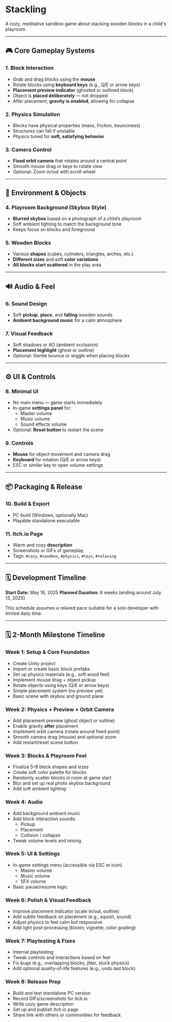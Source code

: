 # Stackling

A cozy, meditative sandbox game about stacking wooden blocks in a child's playroom.

---

## 🎮 Core Gameplay Systems

### 1. Block Interaction
- Grab and drag blocks using the **mouse**
- Rotate blocks using **keyboard keys** (e.g., Q/E or arrow keys)
- **Placement preview indicator** (ghosted or outlined block)
- Object is **placed deliberately** — not dropped
- After placement, **gravity is enabled**, allowing for collapse

### 2. Physics Simulation
- Blocks have physical properties (mass, friction, bounciness)
- Structures can fall if unstable
- Physics tuned for **soft, satisfying behavior**

### 3. Camera Control
- **Fixed orbit camera** that rotates around a central point
- Smooth mouse drag or keys to rotate view
- Optional: Zoom in/out with scroll wheel

---

## 🧸 Environment & Objects

### 4. Playroom Background (Skybox Style)
- **Blurred skybox** based on a photograph of a child’s playroom
- Soft ambient lighting to match the background tone
- Keeps focus on blocks and foreground

### 5. Wooden Blocks
- Various **shapes** (cubes, cylinders, triangles, arches, etc.)
- **Different sizes** and soft **color variations**
- **All blocks start scattered** in the play area

---

## 🔊 Audio & Feel

### 6. Sound Design
- Soft **pickup**, **place**, and **falling** wooden sounds
- **Ambient background music** for a calm atmosphere

### 7. Visual Feedback
- Soft shadows or AO (ambient occlusion)
- **Placement highlight** (ghost or outline)
- Optional: Gentle bounce or wiggle when placing blocks

---

## ⚙️ UI & Controls

### 8. Minimal UI
- No main menu — game starts immediately
- In-game **settings panel** for:
  - Master volume
  - Music volume
  - Sound effects volume
- Optional: **Reset button** to restart the scene

### 9. Controls
- **Mouse** for object movement and camera drag
- **Keyboard** for rotation (Q/E or arrow keys)
- ESC or similar key to open volume settings

---

## 📦 Packaging & Release

### 10. Build & Export
- PC build (Windows, optionally Mac)
- Playable standalone executable

### 11. Itch.io Page
- Warm and cozy **description**
- Screenshots or GIFs of gameplay
- Tags: `#cozy`, `#sandbox`, `#physics`, `#toys`, `#relaxing`

---

## 🗓️ Development Timeline

**Start Date:** May 18, 2025
**Planned Duration:** 8 weeks (ending around July 13, 2025)

This schedule assumes a relaxed pace suitable for a solo developer with limited daily time.

---

## 🗓️ 2-Month Milestone Timeline

### Week 1: Setup & Core Foundation
- Create Unity project
- Import or create basic block prefabs
- Set up physics materials (e.g., soft wood feel)
- Implement mouse drag + object pickup
- Rotate objects using keys (Q/E or arrow keys)
- Simple placement system (no preview yet)
- Basic scene with skybox and ground plane

### Week 2: Physics + Preview + Orbit Camera
- Add placement preview (ghost object or outline)
- Enable gravity **after** placement
- Implement orbit camera (rotate around fixed point)
- Smooth camera drag (mouse) and optional zoom
- Add restart/reset scene button

### Week 3: Blocks & Playroom Feel
- Finalize 5–8 block shapes and sizes
- Create soft color palette for blocks
- Randomly scatter blocks in room at game start
- Blur and set up real photo skybox background
- Add soft ambient lighting

### Week 4: Audio
- Add background ambient music
- Add block interaction sounds:
  - Pickup
  - Placement
  - Collision / collapse
- Tweak volume levels and mixing

### Week 5: UI & Settings
- In-game settings menu (accessible via ESC or icon)
  - Master volume
  - Music volume
  - SFX volume
- Basic pause/resume logic

### Week 6: Polish & Visual Feedback
- Improve placement indicator (scale in/out, outline)
- Add subtle feedback on placement (e.g., squish, sound)
- Adjust physics to feel calm but responsive
- Add light post-processing (bloom, vignette, color grading)

### Week 7: Playtesting & Fixes
- Internal playtesting
- Tweak controls and interactions based on feel
- Fix bugs (e.g., overlapping blocks, jitter, stuck physics)
- Add optional quality-of-life features (e.g., undo last block)

### Week 8: Release Prep
- Build and test standalone PC version
- Record GIFs/screenshots for itch.io
- Write cozy game description
- Set up and publish itch.io page
- Share link with others or communities for feedback